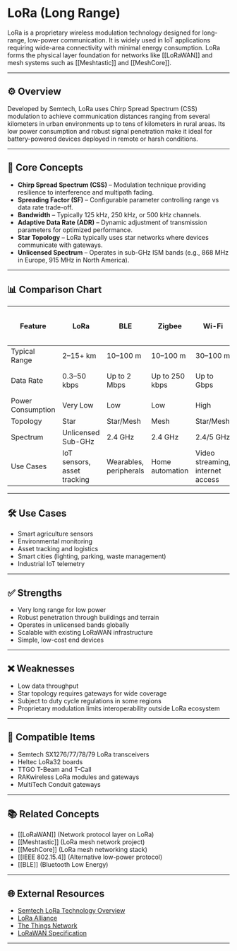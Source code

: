 # LoRa (Long Range)

LoRa is a proprietary wireless modulation technology designed for long-range, low-power communication. It is widely used in IoT applications requiring wide-area connectivity with minimal energy consumption. LoRa forms the physical layer foundation for networks like [[LoRaWAN]] and mesh systems such as [[Meshtastic]] and [[MeshCore]].

---

## ⚙️ Overview

Developed by Semtech, LoRa uses Chirp Spread Spectrum (CSS) modulation to achieve communication distances ranging from several kilometers in urban environments up to tens of kilometers in rural areas. Its low power consumption and robust signal penetration make it ideal for battery-powered devices deployed in remote or harsh conditions.

---

## 🧠 Core Concepts

- **Chirp Spread Spectrum (CSS)** – Modulation technique providing resilience to interference and multipath fading.
- **Spreading Factor (SF)** – Configurable parameter controlling range vs data rate trade-off.
- **Bandwidth** – Typically 125 kHz, 250 kHz, or 500 kHz channels.
- **Adaptive Data Rate (ADR)** – Dynamic adjustment of transmission parameters for optimized performance.
- **Star Topology** – LoRa typically uses star networks where devices communicate with gateways.
- **Unlicensed Spectrum** – Operates in sub-GHz ISM bands (e.g., 868 MHz in Europe, 915 MHz in North America).

---

## 📊 Comparison Chart

| Feature                  | LoRa           | BLE            | Zigbee         | Wi-Fi          | Cellular (LTE-M/NB-IoT) |
|--------------------------|----------------|----------------|----------------|----------------|-------------------------|
| Typical Range            | 2–15+ km       | 10–100 m       | 10–100 m       | 30–100 m       | Up to 10 km             |
| Data Rate                | 0.3–50 kbps    | Up to 2 Mbps   | Up to 250 kbps | Up to Gbps     | 100 kbps–1 Mbps         |
| Power Consumption        | Very Low       | Low            | Low            | High           | Moderate                |
| Topology                 | Star           | Star/Mesh      | Mesh           | Star/Mesh      | Star                    |
| Spectrum                 | Unlicensed Sub-GHz | 2.4 GHz      | 2.4 GHz        | 2.4/5 GHz      | Licensed                |
| Use Cases                | IoT sensors, asset tracking | Wearables, peripherals | Home automation | Video streaming, internet access | Wide-area IoT           |

---

## 🛠 Use Cases

- Smart agriculture sensors
- Environmental monitoring
- Asset tracking and logistics
- Smart cities (lighting, parking, waste management)
- Industrial IoT telemetry

---

## ✅ Strengths

- Very long range for low power
- Robust penetration through buildings and terrain
- Operates in unlicensed bands globally
- Scalable with existing LoRaWAN infrastructure
- Simple, low-cost end devices

---

## ❌ Weaknesses

- Low data throughput
- Star topology requires gateways for wide coverage
- Subject to duty cycle regulations in some regions
- Proprietary modulation limits interoperability outside LoRa ecosystem

---

## 🔧 Compatible Items

- Semtech SX1276/77/78/79 LoRa transceivers
- Heltec LoRa32 boards
- TTGO T-Beam and T-Call
- RAKwireless LoRa modules and gateways
- MultiTech Conduit gateways

---

## 📚 Related Concepts

- [[LoRaWAN]] (Network protocol layer on LoRa)
- [[Meshtastic]] (LoRa mesh network project)
- [[MeshCore]] (LoRa mesh networking stack)
- [[IEEE 802.15.4]] (Alternative low-power protocol)
- [[BLE]] (Bluetooth Low Energy)

---

## 🌐 External Resources

- [Semtech LoRa Technology Overview](https://www.semtech.com/lora)
- [LoRa Alliance](https://lora-alliance.org)
- [The Things Network](https://www.thethingsnetwork.org)
- [LoRaWAN Specification](https://lora-alliance.org/resource-hub/lorawanr-specification-v11)

---
